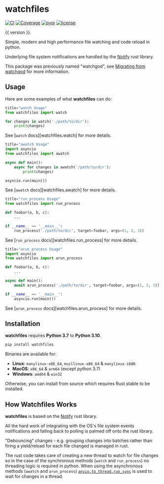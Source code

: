 # watchfiles

[![CI](https://github.com/samuelcolvin/watchfiles/workflows/ci/badge.svg?event=push)](https://github.com/samuelcolvin/watchfiles/actions?query=event%3Apush+branch%3Amain+workflow%3Aci)
[![Coverage](https://codecov.io/gh/samuelcolvin/watchfiles/branch/main/graph/badge.svg)](https://codecov.io/gh/samuelcolvin/watchfiles)
[![pypi](https://img.shields.io/pypi/v/watchfiles.svg)](https://pypi.python.org/pypi/watchfiles)
[![license](https://img.shields.io/github/license/samuelcolvin/watchfiles.svg)](https://github.com/samuelcolvin/watchfiles/blob/main/LICENSE)

{{ version }}.

Simple, modern and high performance file watching and code reload in python.

Underlying file system notifications are handled by the [Notify](https://github.com/notify-rs/notify) rust library.

This package was previously named "watchgod", see [Migrating from watchgod](./migrating.md) for more information.

## Usage

Here are some examples of what **watchfiles** can do:

```py
title="watch Usage"
from watchfiles import watch

for changes in watch('./path/to/dir'):
    print(changes)
```
See [`watch` docs][watchfiles.watch] for more details.

```py
title="awatch Usage"
import asyncio
from watchfiles import awatch

async def main():
    async for changes in awatch('/path/to/dir'):
        print(changes)

asyncio.run(main())
```
See [`awatch` docs][watchfiles.awatch] for more details.

```py
title="run_process Usage"
from watchfiles import run_process

def foobar(a, b, c):
    ...

if __name__ == '__main__':
    run_process('./path/to/dir', target=foobar, args=(1, 2, 3))
```
See [`run_process` docs][watchfiles.run_process] for more details.

```py
title="arun_process Usage"
import asyncio
from watchfiles import arun_process

def foobar(a, b, c):
    ...

async def main():
    await arun_process('./path/to/dir', target=foobar, args=(1, 2, 3))

if __name__ == '__main__':
    asyncio.run(main())
```
See [`arun_process` docs][watchfiles.arun_process] for more details.

## Installation

**watchfiles** requires **Python 3.7** to **Python 3.10**.

```bash
pip install watchfiles
```

Binaries are available for:

* **Linux**: `manylinux-x86_64`, `musllinux-x86_64` & `manylinux-i686`
* **MacOS**: `x86_64` & `arm64` (except python 3.7)
* **Windows**: `amd64` & `win32`

Otherwise, you can install from source which requires Rust stable to be installed.

## How Watchfiles Works

**watchfiles** is based on the [Notify](https://github.com/notify-rs/notify) rust library.

All the hard work of integrating with the OS's file system events notifications and falling back to polling is palmed
off onto the rust library.

"Debouncing" changes - e.g. grouping changes into batches rather than firing a yield/reload for each file changed
is managed in rust.

The rust code takes care of creating a new thread to watch for file changes so in the case of the synchronous methods
(`watch` and `run_process`) no threading logic is required in python. When using the asynchronous methods (`awatch` and
`arun_process`) [`anyio.to_thread.run_sync`](https://anyio.readthedocs.io/en/stable/api.html#anyio.to_thread.run_sync)
is used to wait for changes in a thread.
